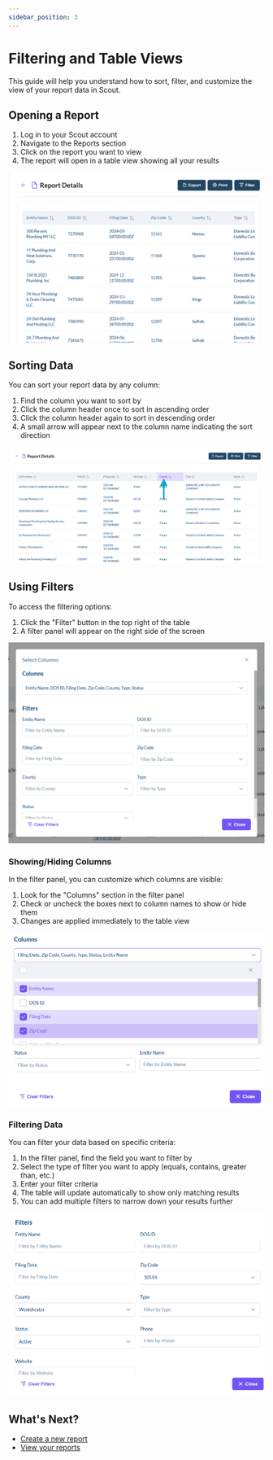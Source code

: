 ```yaml
---
sidebar_position: 3
---
```


# Filtering and Table Views

This guide will help you understand how to sort, filter, and customize the view of your report data in Scout.

## Opening a Report

1. Log in to your Scout account
2. Navigate to the Reports section
3. Click on the report you want to view
4. The report will open in a table view showing all your results

![Open Report](/img/viewreport3.png)

## Sorting Data

You can sort your report data by any column:

1. Find the column you want to sort by
2. Click the column header once to sort in ascending order
3. Click the column header again to sort in descending order
4. A small arrow will appear next to the column name indicating the sort direction

![Sort Columns](/img/filter1.png)

## Using Filters

To access the filtering options:

1. Click the "Filter" button in the top right of the table
2. A filter panel will appear on the right side of the screen

![Filter Button](/img/filter2.png)

### Showing/Hiding Columns

In the filter panel, you can customize which columns are visible:

1. Look for the "Columns" section in the filter panel
2. Check or uncheck the boxes next to column names to show or hide them
3. Changes are applied immediately to the table view

![Column Visibility](/img/filter3.png)

### Filtering Data

You can filter your data based on specific criteria:

1. In the filter panel, find the field you want to filter by
2. Select the type of filter you want to apply (equals, contains, greater than, etc.)
3. Enter your filter criteria
4. The table will update automatically to show only matching results
5. You can add multiple filters to narrow down your results further

![Data Filters](/img/filter4.png)

## What's Next?

- [Create a new report](create-a-report.md)
- [View your reports](view-reports.md)
